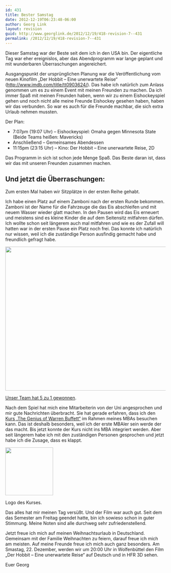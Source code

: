 ```yaml
---
id: 431
title: Bester Samstag
date: 2012-12-19T06:23:48-06:00
author: Georg Link
layout: revision
guid: http://www.georglink.de/2012/12/19/418-revision-7--431
permalink: /2012/12/19/418-revision-7--431
---
```

Dieser Samstag war der Beste seit dem ich in den USA bin. Der eigentliche Tag war eher ereignislos, aber das Abendprogramm war lange geplant und mit wunderbaren Überraschungen angereichert.

Ausgangspunkt der ursprünglichen Planung war die Veröffentlichung vom neuen Kinofilm „Der Hobbit – Eine unerwartete Reise“ (http://www.imdb.com/title/tt0903624/). Das habe ich natürlich zum Anlass genommen um es zu einem Event mit meinen Freunden zu machen. Da ich immer Spaß mit meinen Freunden haben, wenn wir zu einem Eishockeyspiel gehen und noch nicht alle meine Freunde Eishockey gesehen haben, haben wir das verbunden. So war es auch für die Freunde machbar, die sich extra Urlaub nehmen mussten.

Der Plan:

  * 7:07pm (19:07 Uhr) – Eishockeyspiel: Omaha gegen Minnesota State (Beide Teams heißen: Mavericks)
  * Anschließend – Gemeinsames Abendessen
  * 11:15pm (23:15 Uhr) – Kino: Der Hobbit – Eine unerwartete Reise, 2D

Das Programm in sich ist schon jede Menge Spaß. Das Beste daran ist, dass wir das mit unseren Freunden zusammen machen.

## Und jetzt die Überraschungen:

Zum ersten Mal haben wir Sitzplätze in der ersten Reihe gehabt.

Ich habe einen Platz auf einem Zamboni nach der ersten Runde bekommen. Zamboni ist der Name für die Fahrzeuge die das Eis abschleifen und mit neuem Wasser wieder glatt machen. In den Pausen wird das Eis erneuert und meistens sind es kleine Kinder die auf dem Seitensitz mitfahren dürfen. Ich wollte schon seit längerem auch mal mitfahren und wie es der Zufall will hatten war in der ersten Pause ein Platz noch frei. Das konnte ich natürlich nur wissen, weil ich die zuständige Person ausfindig gemacht habe und freundlich gefragt habe.

[<img loading="lazy" class="aligncenter size-full wp-image-419" title="Zamboni-gross" src="http://www.georglink.de/media/2012/12/Zamboni-gross.jpg" alt="" width="800" height="451" srcset="http://www.georglink.de/media/2012/12/Zamboni-gross.jpg 800w, http://www.georglink.de/media/2012/12/Zamboni-gross-300x169.jpg 300w" sizes="(max-width: 800px) 100vw, 800px" />](http://www.georglink.de/media/2012/12/Zamboni-gross.jpg)

<a title="Bericht zum Spiel." href="http://omavs.com/news/2012/12/15/MHOCKEY_1215120714.aspx" target="_blank">Unser Team hat 5 zu 1 gewonnen</a>.

Nach dem Spiel hat mich eine Mitarbeiterin von der Uni angesprochen und mir gute Nachrichten überbracht. Sie hat gerade erfahren, dass ich den <a title="Webseite vom Kurs: The Genius of Warren Buffett" href="http://cba.unomaha.edu/ExecMgmt/BuffettGenius/" target="_blank">Kurs „The Genius of Warren Buffett“</a> im Rahmen meines MBAs besuchen kann. Das ist deshalb besonders, weil ich der erste MBAler sein werde der das macht. Bis jetzt konnte der Kurs nicht ins MBA integriert werden. Aber seit längerem habe ich mit den zuständigen Personen gesprochen und jetzt habe ich die Zusage, dass es klappt.

<div id="attachment_420" style="width: 160px" class="wp-caption aligncenter">
  <a href="http://www.georglink.de/media/2012/12/warren-buffett-genius.png"><img aria-describedby="caption-attachment-420" loading="lazy" class="size-thumbnail wp-image-420" title="warren-buffett-genius" src="http://www.georglink.de/media/2012/12/warren-buffett-genius-150x150.png" alt="" width="150" height="150" /></a>
  
  <p id="caption-attachment-420" class="wp-caption-text">
    Logo des Kurses.
  </p>
</div>

Das alles hat mir meinen Tag versüßt. Und der Film war auch gut. Seit dem das Semester am Freitag geendet hatte, bin ich sowieso schon in guter Stimmung. Meine Noten sind alle durchweg sehr zufriedenstellend.

Jetzt freue ich mich auf meinen Weihnachtsurlaub in Deutschland. Gemeinsam mit der Familie Weihnachten zu feiern, darauf freue ich mich am meisten. Auf meine Freunde freue ich mich auch ganz besonders. Am Smastag, 22. Dezember, werden wir um 20:00 Uhr in Wolfenbüttel den Film „Der Hobbit – Eine unerwartete Reise“ auf Deutsch und in HFR 3D sehen.

Euer Georg